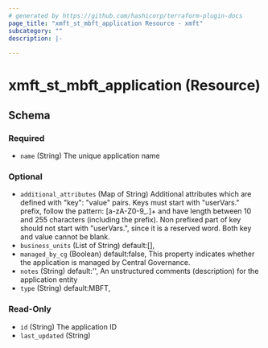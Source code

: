 ```yaml
---
# generated by https://github.com/hashicorp/terraform-plugin-docs
page_title: "xmft_st_mbft_application Resource - xmft"
subcategory: ""
description: |-
  
---
```


# xmft_st_mbft_application (Resource)





<!-- schema generated by tfplugindocs -->
## Schema

### Required

- `name` (String) The unique application name

### Optional

- `additional_attributes` (Map of String) Additional attributes which are defined with "key": "value" pairs. Keys must start with "userVars." prefix, follow the pattern: [a-zA-Z0-9_.]+
and have length between 10 and 255 characters (including the prefix). Non prefixed part of key should not start with "userVars.", since it is
a reserved word. Both key and value cannot be blank.
- `business_units` (List of String) default:[], <nil>
- `managed_by_cg` (Boolean) default:false, This property indicates whether the application is managed by Central Governance.
- `notes` (String) default:'', An unstructured comments (description) for the application entity
- `type` (String) default:MBFT, <nil>

### Read-Only

- `id` (String) The application ID
- `last_updated` (String)
